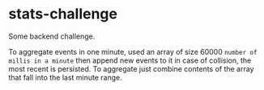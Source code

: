 # stats-challenge

Some backend challenge.

To aggregate events in one minute, used an array of size 60000 `number of millis in a minute` then append new events to it
in case of collision, the most recent is persisted.
To aggregate just combine contents of the array that fall into the last minute range.
